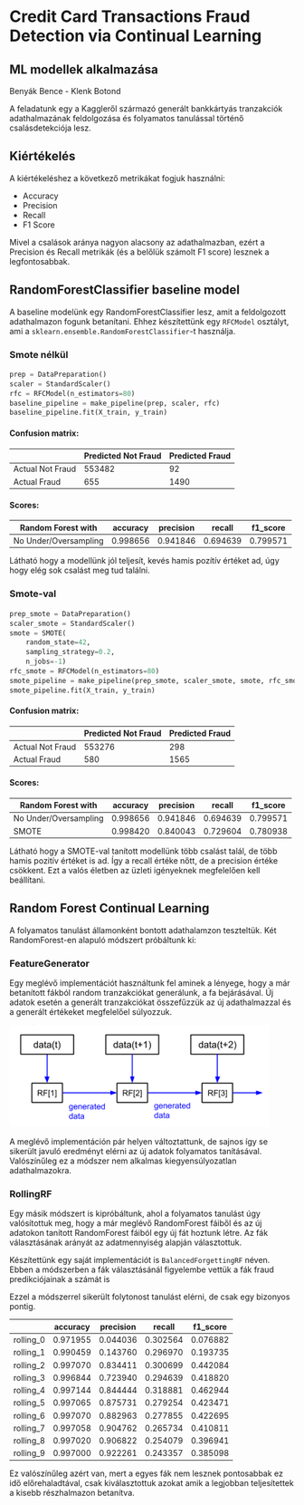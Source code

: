 # Credit Card Transactions Fraud Detection via Continual Learning
## ML modellek alkalmazása

Benyák Bence - Klenk Botond

A feladatunk egy a Kaggleről származó generált bankkártyás tranzakciók adathalmazának feldolgozása és folyamatos tanulással történő csalásdetekciója lesz.

## Kiértékelés

A kiértékeléshez a következő metrikákat fogjuk használni:

- Accuracy
- Precision
- Recall
- F1 Score

Mivel a csalások aránya nagyon alacsony az adathalmazban, ezért a Precision és Recall metrikák (és a belőlük számolt F1 score) lesznek a legfontosabbak.

## RandomForestClassifier baseline model

A baseline modelünk egy RandomForestClassifier lesz, amit a feldolgozott adathalmazon fogunk betanítani.
Ehhez készítettünk egy `RFCModel` osztályt, ami a `sklearn.ensemble.RandomForestClassifier`-t használja.

### Smote nélkül

```python
prep = DataPreparation()
scaler = StandardScaler()
rfc = RFCModel(n_estimators=80)
baseline_pipeline = make_pipeline(prep, scaler, rfc)
baseline_pipeline.fit(X_train, y_train)
```

#### Confusion matrix:

|                   | Predicted Not Fraud | Predicted Fraud |
|-------------------|---------------------|-----------------|
| Actual Not Fraud  | 553482              | 92              |
| Actual Fraud      | 655                 | 1490            |

#### Scores:

| Random Forest with | accuracy  | precision | recall   | f1_score |
|--------------------|-----------|-----------|----------|----------|
| No Under/Oversampling | 0.998656 | 0.941846  | 0.694639 | 0.799571 |

Látható hogy a modellünk jól teljesít, kevés hamis pozítív értéket ad, úgy hogy elég sok csalást meg tud találni.

### Smote-val

```python
prep_smote = DataPreparation()
scaler_smote = StandardScaler()
smote = SMOTE(
    random_state=42,
    sampling_strategy=0.2,
    n_jobs=-1)
rfc_smote = RFCModel(n_estimators=80)
smote_pipeline = make_pipeline(prep_smote, scaler_smote, smote, rfc_smote)
smote_pipeline.fit(X_train, y_train)
```

#### Confusion matrix:

|                   | Predicted Not Fraud | Predicted Fraud |
|-------------------|---------------------|-----------------|
| Actual Not Fraud  | 553276              | 298             |
| Actual Fraud      | 580                 | 1565            |

#### Scores:

| Random Forest with | accuracy  | precision | recall   | f1_score |
|--------------------|-----------|-----------|----------|----------|
| No Under/Oversampling | 0.998656 | 0.941846  | 0.694639 | 0.799571 |
| SMOTE               | 0.998420 | 0.840043  | 0.729604 | 0.780938 |

Látható hogy a SMOTE-val tanított modellünk több csalást talál, de több hamis pozitív értéket is ad. Így a recall értéke nőtt, de a precision értéke csökkent. Ezt a valós életben az üzleti igényeknek megfelelően kell beállítani.

## Random Forest Continual Learning

A folyamatos tanulást államonként bontott adathalamzon teszteltük. Két RandomForest-en alapuló módszert próbáltunk ki:

### FeatureGenerator

Egy meglévő implementációt használtunk fel aminek a lényege, hogy a már betanított fákból random tranzakciókat generálunk, a fa bejárásával. Új adatok esetén a generált tranzakciókat összefűzzük az új adathalmazzal és a generált értékeket megfelelőel súlyozzuk.

![generative](figures/generative_continual.png)

A meglévő implementáción pár helyen változtattunk, de sajnos így se sikerült javuló eredményt elérni az új adatok folyamatos tanításával. Valószínűleg ez a módszer nem alkalmas kiegyensúlyozatlan adathalmazokra.

### RollingRF

Egy másik módszert is kipróbáltunk, ahol a folyamatos tanulást úgy valósítottuk meg, hogy a már meglévő RandomForest fáiből és az új adatokon tanított RandomForest fáiból egy új fát hoztunk létre. Az fák választásának arányát az adatmennyiség alapján választottuk.

Készítettünk egy saját implementációt is `BalancedForgettingRF` néven. Ebben a módszerben a fák választásánál figyelembe vettük a fák fraud predikciójainak a számát is

Ezzel a módszerrel sikerült folytonost tanulást elérni, de csak egy bizonyos pontig.

|           | accuracy | precision | recall   | f1_score |
|-----------|----------|-----------|----------|----------|
| rolling_0 | 0.971955 | 0.044036  | 0.302564 | 0.076882 |
| rolling_1 | 0.990459 | 0.143760  | 0.296970 | 0.193735 |
| rolling_2 | 0.997070 | 0.834411  | 0.300699 | 0.442084 |
| rolling_3 | 0.996844 | 0.723940  | 0.294639 | 0.418820 |
| rolling_4 | 0.997144 | 0.844444  | 0.318881 | 0.462944 |
| rolling_5 | 0.997065 | 0.875731  | 0.279254 | 0.423471 |
| rolling_6 | 0.997070 | 0.882963  | 0.277855 | 0.422695 |
| rolling_7 | 0.997058 | 0.904762  | 0.265734 | 0.410811 |
| rolling_8 | 0.997020 | 0.906822  | 0.254079 | 0.396941 |
| rolling_9 | 0.997000 | 0.922261  | 0.243357 | 0.385098 |

Ez valószínűleg azért van, mert a egyes fák nem lesznek pontosabbak ez idő előrehaladtával, csak kiválasztottuk azokat amik a legjobban teljesítettek a kisebb részhalmazon betanítva.
